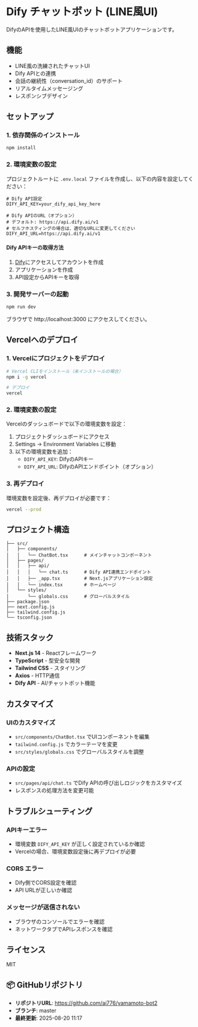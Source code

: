 # Dify チャットボット (LINE風UI)

DifyのAPIを使用したLINE風UIのチャットボットアプリケーションです。

## 機能

- LINE風の洗練されたチャットUI
- Dify APIとの連携
- 会話の継続性（conversation_id）のサポート
- リアルタイムメッセージング
- レスポンシブデザイン

## セットアップ

### 1. 依存関係のインストール

```bash
npm install
```

### 2. 環境変数の設定

プロジェクトルートに `.env.local` ファイルを作成し、以下の内容を設定してください：

```env
# Dify API設定
DIFY_API_KEY=your_dify_api_key_here

# Dify APIのURL（オプション）
# デフォルト: https://api.dify.ai/v1
# セルフホスティングの場合は、適切なURLに変更してください
DIFY_API_URL=https://api.dify.ai/v1
```

#### Dify APIキーの取得方法

1. [Dify](https://dify.ai/)にアクセスしてアカウントを作成
2. アプリケーションを作成
3. API設定からAPIキーを取得

### 3. 開発サーバーの起動

```bash
npm run dev
```

ブラウザで http://localhost:3000 にアクセスしてください。

## Vercelへのデプロイ

### 1. Vercelにプロジェクトをデプロイ

```bash
# Vercel CLIをインストール（未インストールの場合）
npm i -g vercel

# デプロイ
vercel
```

### 2. 環境変数の設定

Vercelのダッシュボードで以下の環境変数を設定：

1. プロジェクトダッシュボードにアクセス
2. Settings → Environment Variables に移動
3. 以下の環境変数を追加：
   - `DIFY_API_KEY`: DifyのAPIキー
   - `DIFY_API_URL`: DifyのAPIエンドポイント（オプション）

### 3. 再デプロイ

環境変数を設定後、再デプロイが必要です：

```bash
vercel --prod
```

## プロジェクト構造

```
├── src/
│   ├── components/
│   │   └── ChatBot.tsx      # メインチャットコンポーネント
│   ├── pages/
│   │   ├── api/
│   │   │   └── chat.ts      # Dify API連携エンドポイント
│   │   ├── _app.tsx         # Next.jsアプリケーション設定
│   │   └── index.tsx        # ホームページ
│   └── styles/
│       └── globals.css      # グローバルスタイル
├── package.json
├── next.config.js
├── tailwind.config.js
└── tsconfig.json
```

## 技術スタック

- **Next.js 14** - Reactフレームワーク
- **TypeScript** - 型安全な開発
- **Tailwind CSS** - スタイリング
- **Axios** - HTTP通信
- **Dify API** - AI/チャットボット機能

## カスタマイズ

### UIのカスタマイズ

- `src/components/ChatBot.tsx` でUIコンポーネントを編集
- `tailwind.config.js` でカラーテーマを変更
- `src/styles/globals.css` でグローバルスタイルを調整

### APIの設定

- `src/pages/api/chat.ts` でDify APIの呼び出しロジックをカスタマイズ
- レスポンスの処理方法を変更可能

## トラブルシューティング

### APIキーエラー

- 環境変数 `DIFY_API_KEY` が正しく設定されているか確認
- Vercelの場合、環境変数設定後に再デプロイが必要

### CORS エラー

- Dify側でCORS設定を確認
- API URLが正しいか確認

### メッセージが送信されない

- ブラウザのコンソールでエラーを確認
- ネットワークタブでAPIレスポンスを確認

## ライセンス

MIT

## 📦 GitHubリポジトリ

- **リポジトリURL**: https://github.com/ai776/yamamoto-bot2
- **ブランチ**: master
- **最終更新**: 2025-08-20 11:17

